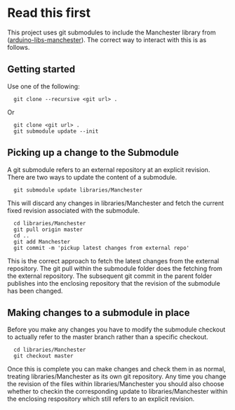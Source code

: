 Read this first
======

This project uses git submodules to include the Manchester library from ([arduino-libs-manchester](https://github.com/mchr3k/arduino-libs-manchester)). 
The correct way to interact with this is as follows. 

Getting started
------

Use one of the following:

      git clone --recursive <git url> .
  
Or

      git clone <git url> .
      git submodule update --init
      
Picking up a change to the Submodule
------

A git submodule refers to an external repository at an explicit revision. There are two ways to update the content of a submodule. 

      git submodule update libraries/Manchester

This will discard any changes in libraries/Manchester and fetch the current fixed revision associated with the submodule. 

      cd libraries/Manchester
      git pull origin master
      cd ..
      git add Manchester
      git commit -m 'pickup latest changes from external repo'
  
This is the correct approach to fetch the latest changes from the external repository. The git pull within the submodule folder does the fetching from the external repository. The subsequent git commit in the parent folder publishes into the enclosing repository that the revision of the submodule has been changed. 

Making changes to a submodule in place
------

Before you make any changes you have to modify the submodule checkout to actually refer to the master branch rather than a specific checkout.

      cd libraries/Manchester
      git checkout master
      
Once this is complete you can make changes and check them in as normal, treating libraries/Manchester as its own git repository. Any time you change the revision of the files within libraries/Manchester you should also choose whether to checkin the corresponding update to libraries/Manchester within the enclosing respository which still refers to an explicit revision.
